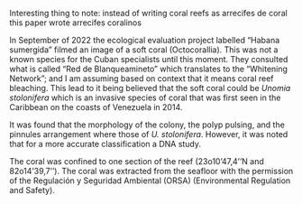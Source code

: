 Interesting thing to note: instead of writing coral reefs as arrecifes de coral this paper wrote arrecifes coralinos 

In September of 2022 the ecological evaluation project labelled “Habana sumergida” filmed an image of a soft coral (Octocorallia). This was not a known species for the Cuban specialists until this moment. They consulted what is called “Red de Blanqueamineto” which translates to the “Whitening Network”; and I am assuming based on context that it means coral reef bleaching. This lead to it being believed that the soft coral could be *Unomia stolonifera* which is an invasive species of coral that was first seen in the Caribbean on the coasts of Venezuela in 2014. 

It was found that the morphology of the colony, the polyp pulsing, and the pinnules arrangement where those of *U. stolonifera*. However, it was noted that for a more accurate classification a DNA study. 

The coral was confined to one section of the reef (23o10’47,4’’N and 82o14’39,7’’). The coral was extracted from the seafloor with the permission of the Regulación y Seguridad Ambiental (ORSA) (Environmental Regulation and Safety). 
